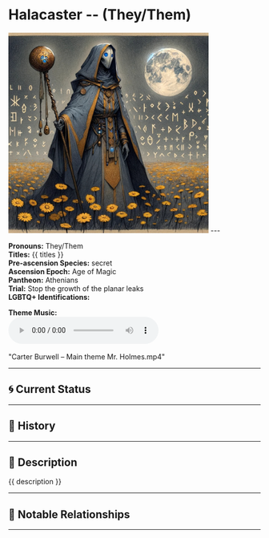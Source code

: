 # Halacaster  --  (They/Them)

<!-- Optional  -->
<img src="Halacaster.jpg" alt="Halacaster" style="width:400px;"/>
---

**Pronouns:** They/Them  
**Titles:** {{ titles }}  
**Pre-ascension Species:** secret  
**Ascension Epoch:** Age of Magic  
**Pantheon:** Athenians  
**Trial:** Stop the growth of the planar leaks  
**LGBTQ+ Identifications:**   


**Theme Music:**  
<audio controls>
  <source src="Halacaster | Carter Burwell – Main theme Mr. Holmes.mp4" type="audio/mpeg">
  Your browser does not support the audio element.
</audio>

"Carter Burwell – Main theme Mr. Holmes.mp4"

---

## 🌀 Current Status


---

## 📜 History


---

## 🧠 Description
{{ description }}

---

## 🧩 Notable Relationships

---
